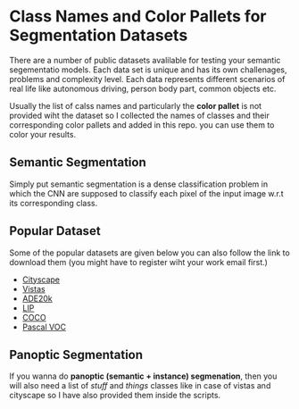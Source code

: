 # Class Names and Color Pallets for Segmentation Datasets

There are a number of public datasets avalilable for testing your semantic segementatio models. Each data set is unique and has its own challenages, problems and complexity level.
Each data represents different scenarios of real life like autonomous driving, person body part, common objects etc. 

Usually the list of calss names and particularly the **color pallet** is not provided wiht the dataset so I collected the names of classes and their corresponding color pallets and added in this repo.
you can use them to color your results.

## Semantic Segmentation

Simply put semantic segmentation is a dense classification problem in which the CNN are supposed to classify each pixel of the input image w.r.t its corresponding class.

## Popular Dataset

Some of the popular datasets are given below you can also follow the link to download them (you might have to register wiht your work email first.)

* [Cityscape](https://www.cityscapes-dataset.com/downloads/)
* [Vistas](https://www.mapillary.com/dataset/vistas?pKey=1GyeWFxH_NPIQwgl0onILw&lat=20&lng=0&z=1.5)
* [ADE20k](https://groups.csail.mit.edu/vision/datasets/ADE20K/)
* [LIP](http://sysu-hcp.net/lip/)
* [COCO](https://cocodataset.org/#download)
* [Pascal VOC](http://host.robots.ox.ac.uk/pascal/VOC/)

## Panoptic Segmentation

If you wanna do **panoptic (semantic +  instance) segmenation**, then you will also need a list of *stuff* and *things* classes like in case of vistas and cityscape so I have also provided them inside the scripts.